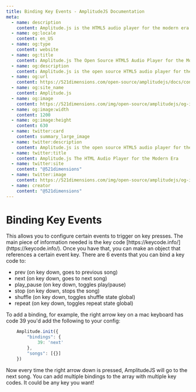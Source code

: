```yaml
---
title: Binding Key Events - AmplitudeJS Documentation
meta:
  - name: description
    content: Amplitude.js is the HTML5 audio player for the modern era. Using no dependencies, take control of the browser and design a web audio player the way you want it to look.
  - name: og:locale
    content: en_US
  - name: og:type
    content: website
  - name: og:title
    content: Amplitude.js The Open Source HTML5 Audio Player for the Modern Era
  - name: og:description
    content: Amplitude.js is the open source HTML5 audio player for the modern era. Using no dependencies, take control of the browser and design an audio player the way you want it to look.
  - name: og:url
    content: https://521dimensions.com/open-source/amplitudejs/docs/configuration/binding-key-events.html
  - name: og:site_name
    content: Amplitude.js
  - name: og:image
    content: https://521dimensions.com/img/open-source/amplitudejs/og-image-amplitudejs.png
  - name: og:image:width
    content: 1200
  - name: og:image:height
    content: 630
  - name: twitter:card
    content: summary_large_image
  - name: twitter:description
    content: Amplitude.js is the open source HTML5 audio player for the modern era. Using no dependencies, take control of the browser and design an audio player the way you want it to look. Available for free on Github.
  - name: twitter:title
    content: Amplitude.js The HTML Audio Player for the Modern Era
  - name: twitter:site
    content: "@521dimensions"
  - name: twitter:image
    content: https://521dimensions.com/img/open-source/amplitudejs/og-image-amplitudejs.png
  - name: creator
    content: "@521dimensions"
---
```


# Binding Key Events
<carbon-ads/>
This allows you to configure certain
events to trigger on key presses. The main piece of information needed is the
key code [https://keycode.info/](https://keycode.info/). Once you have that, you
can make an object that references a certain event key. There are 6 events that
you can bind a key code to:

- prev (on key down, goes to previous song)
- next (on key down, goes to next song)
- play_pause (on key down, toggles play/pause)
- stop (on key down, stops the song)
- shuffle (on key down, toggles shuffle state global)
- repeat (on key down, toggles repeat state global)

To add a binding, for example, the right arrow key on a mac keyboard has code
39 you'd add the following to your config:

```javascript
	Amplitude.init({
		"bindings": {
			39: 'next'
		},
		"songs": [{}]
	})
```

Now every time the right arrow down is pressed, AmplitudeJS will go to the next
song. You can add multiple bindings to the array with multiple key codes. It
could be any key you want!
